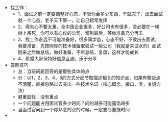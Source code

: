 - 找工作：
	- 1、面试之前一定要调整好心态，不管你会多少东西，干就完了，出去面试就一个心态，老子天下第一，让自己超常发挥
	- 2、得失心不要太重，全中国企业很多，好公司也有很多，没必要在一棵树上吊死，你可以有心仪的公司，留到最后，等你准备充分再去
	- 3、找工作永远不可能准备好，很多同学怂，心态不好，不敢出去面试，我要准备，先按照你的技术储备取尝试一些公司（我就是来试水的）面试回来之后做总结，做好准备，不断总结，复盘，这样才能成长
	- 4、希望大家保持好信息互通，乐于分享
- 答题技巧
	- 总：当前问题回答的是那些具体的点
	- 分：以1，2，3，4，5的方式分细节取描述相关的知识点，如果有哪些点不清楚，直接忽略过去突出一些技术名词（核心概念，接口，类，关键方法）
	- 避重就轻：没有重点
	- 一个问题能占用面试官多少时间？问的越多可能露馅越多
	- 当面试官问到一个你熟悉的点的时候，一定要尽量拖时间
-